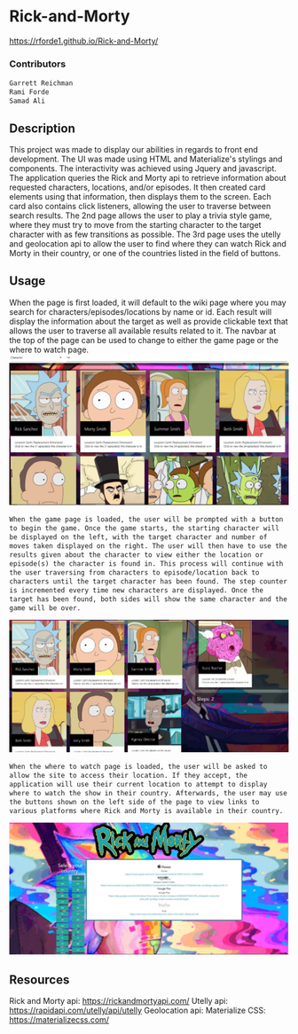 # Rick-and-Morty
https://rforde1.github.io/Rick-and-Morty/
<br />

### Contributors
    Garrett Reichman
    Rami Forde
    Samad Ali

## Description
   This project was made to display our abilities in regards to front end development. The UI was made using HTML and Materialize's stylings and components. The interactivity was achieved using Jquery and javascript. The application queries the Rick and Morty api to retrieve information about requested characters, locations, and/or episodes. It then created card elements using that information, then displays them to the screen. Each card also contains click listeners, allowing the user to traverse between search results. The 2nd page allows the user to play a trivia style game, where they must try to move from the starting character to the target character with as few transitions as possible. The 3rd page uses the utelly and geolocation api to allow the user to find where they can watch Rick and Morty in their country, or one of the countries listed in the field of buttons.

## Usage
   When the page is first loaded, it will default to the wiki page where you may search for characters/episodes/locations by name or id. Each result will display the information about the target as well as provide clickable text that allows the user to traverse all available results related to it. The navbar at the top of the page can be used to change to either the game page or the where to watch page.
![Screenshot](assets/pictures/home.jpg)

    When the game page is loaded, the user will be prompted with a button to begin the game. Once the game starts, the starting character will be displayed on the left, with the target character and number of moves taken displayed on the right. The user will then have to use the results given about the character to view either the location or episode(s) the character is found in. This process will continue with the user traversing from characters to episode/location back to characters until the target character has been found. The step counter is incremented every time new characters are displayed. Once the target has been found, both sides will show the same character and the game will be over.

![Screenshot](assets/pictures/game.jpg) 

    When the where to watch page is loaded, the user will be asked to allow the site to access their location. If they accept, the application will use their current location to attempt to display where to watch the show in their country. Afterwards, the user may use the buttons shown on the left side of the page to view links to various platforms where Rick and Morty is available in their country.
![Screenshot](assets/pictures/watch.jpg)

## Resources
Rick and Morty api: https://rickandmortyapi.com/
Utelly api: https://rapidapi.com/utelly/api/utelly
Geolocation api: 
Materialize CSS: https://materializecss.com/
